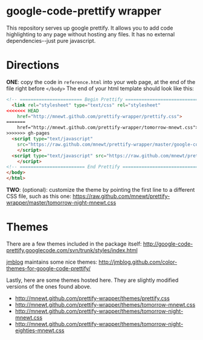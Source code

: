 google-code-prettify wrapper
=======================

This repository serves up google prettify. It allows you to add code highlighting to any page without hosting any files. It has no external dependencies--just pure javascript.


# Directions

**ONE**: copy the code in `reference.html` into your web page, at the end of the file right before `</body>`
The end of your html template should look like this:

```html
<!-- ======================= Begin Prettify ============================-->
  <link rel="stylesheet" type="text/css" rel="stylesheet"
<<<<<<< HEAD
    href="http://mnewt.github.com/prettify-wrapper/prettify.css">
=======
    href="http://mnewt.github.com/prettify-wrapper/tomorrow-mnewt.css">
>>>>>>> gh-pages
  <script type="text/javascript"
    src="https://raw.github.com/mnewt/prettify-wrapper/master/google-code-prettify/src/prettify.js">
    </script>
  <script type="text/javascript" src="https://raw.github.com/mnewt/prettify-wrapper/master/styleCode.js">
    </script>
<!-- ======================== End Prettify =============================-->
</body>
</html>
```
**TWO**: (optional): customize the theme by pointing the first line to a different CSS file, such as this one:
https://raw.github.com/mnewt/prettify-wrapper/master/tomorrow-night-mnewt.css


# Themes

There are a few themes included in the package itself:
http://google-code-prettify.googlecode.com/svn/trunk/styles/index.html

[jmblog](https://github.com/jmblog) maintains some nice themes:
http://jmblog.github.com/color-themes-for-google-code-prettify/

Lastly, here are some themes hosted here. They are slightly modified versions of the ones found above.
 * http://mnewt.github.com/prettify-wrapper/themes/prettify.css
 * http://mnewt.github.com/prettify-wrapper/themes/tomorrow-mnewt.css
 * http://mnewt.github.com/prettify-wrapper/themes/tomorrow-night-mnewt.css
 * http://mnewt.github.com/prettify-wrapper/themes/tomorrow-night-eighties-mnewt.css